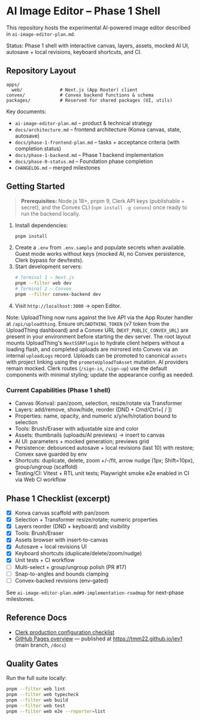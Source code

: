 # AI Image Editor – Phase 1 Shell

This repository hosts the experimental AI-powered image editor described in `ai-image-editor-plan.md`.

Status: Phase 1 shell with interactive canvas, layers, assets, mocked AI UI, autosave + local revisions, keyboard shortcuts, and CI.

## Repository Layout

```
apps/
  web/              # Next.js (App Router) client
convex/             # Convex backend functions & schema
packages/           # Reserved for shared packages (UI, utils)
```

Key documents:
- `ai-image-editor-plan.md` – product & technical strategy
- `docs/architecture.md` – frontend architecture (Konva canvas, state, autosave)
- `docs/phase-1-frontend-plan.md` – tasks + acceptance criteria (with completion status)
- `docs/phase-1-backend.md` – Phase 1 backend implementation
- `docs/phase-0-status.md` – Foundation phase completion
- `CHANGELOG.md` – merged milestones

## Getting Started

> **Prerequisites:** Node.js 18+, pnpm 9, Clerk API keys (publishable + secret), and the Convex CLI (`npm install -g convex`) once ready to run the backend locally.

1. Install dependencies:
   ```bash
   pnpm install
   ```
2. Create a `.env` from `.env.sample` and populate secrets when available. Guest mode works without keys (mocked AI, no Convex persistence, Clerk bypass for dev/tests).
3. Start development servers:
   ```bash
   # Terminal 1 – Next.js
   pnpm --filter web dev
   # Terminal 2 – Convex
   pnpm --filter convex-backend dev
   ```
4. Visit `http://localhost:3000` → open Editor.

Note: UploadThing now runs against the live API via the App Router handler at `/api/uploadthing`. Ensure `UPLOADTHING_TOKEN` (v7 token from the UploadThing dashboard) and a Convex URL (`NEXT_PUBLIC_CONVEX_URL`) are present in your environment before starting the dev server. The root layout mounts UploadThing's `NextSSRPlugin` to hydrate client helpers without a loading flash, and completed uploads are mirrored into Convex via an internal `uploadLogs` record. Uploads can be promoted to canonical `assets` with project linking using the `promoteUploadToAsset` mutation. AI providers remain mocked. Clerk routes (`/sign-in`, `/sign-up`) use the default components with minimal styling; update the appearance config as needed.

### Current Capabilities (Phase 1 shell)
- Canvas (Konva): pan/zoom, selection, resize/rotate via Transformer
- Layers: add/remove, show/hide, reorder (DND + Cmd/Ctrl+[ / ])
- Properties: name, opacity, and numeric x/y/w/h/rotation bound to selection
- Tools: Brush/Eraser with adjustable size and color
- Assets: thumbnails (uploads/AI previews) → insert to canvas
- AI UI: parameters + mocked generation; previews grid
- Persistence: debounced autosave + local revisions (last 10) with restore; Convex save guarded by env
- Shortcuts: duplicate, delete, zoom +/-/fit, arrow nudge (1px; Shift=10px), group/ungroup (scaffold)
- Testing/CI: Vitest + RTL unit tests; Playwright smoke e2e enabled in CI via Web CI workflow

## Phase 1 Checklist (excerpt)
- [x] Konva canvas scaffold with pan/zoom
- [x] Selection + Transformer resize/rotate; numeric properties
- [x] Layers reorder (DND + keyboard) and visibility
- [x] Tools: Brush/Eraser
- [x] Assets browser with insert-to-canvas
- [x] Autosave + local revisions UI
- [x] Keyboard shortcuts (duplicate/delete/zoom/nudge)
- [x] Unit tests + CI workflow
- [ ] Multi-select + group/ungroup polish (PR #17)
- [ ] Snap-to-angles and bounds clamping
- [ ] Convex-backed revisions (env-gated)

See `ai-image-editor-plan.md#9-implementation-roadmap` for next-phase milestones.

## Reference Docs

- [Clerk production configuration checklist](docs/clerk-production-checklist.md)
- [GitHub Pages overview](docs/index.md) — published at https://tmm22.github.io/iev1 (main branch, `/docs`)

## Quality Gates

Run the full suite locally:
```bash
pnpm --filter web lint
pnpm --filter web typecheck
pnpm --filter web build
pnpm --filter web test
pnpm --filter web e2e --reporter=list
```
